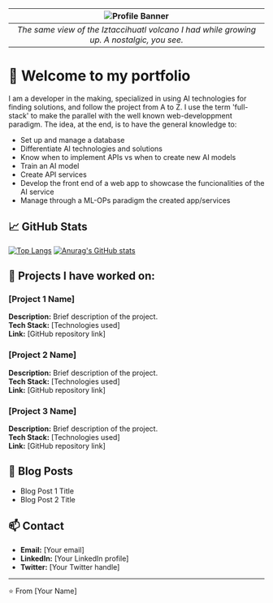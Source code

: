|![Profile Banner](https://i.imgur.com/j4zzfzE.png)|
|:--:| 
|*The same view of the Iztaccihuatl volcano I had while growing up. A nostalgic, you see.*|

# :briefcase: Welcome to my portfolio

I am a developer in the making, specialized in using AI technologies for finding solutions, and follow the project from A to Z. I use the term 'full-stack' to make the parallel with the well known web-developpment paradigm. The idea, at the end, is to have the general knowledge to:

* Set up and manage a database
* Differentiate AI technologies and solutions
* Know when to implement APIs vs when to create new AI models
* Train an AI model
* Create API services
* Develop the front end of a web app to showcase the funcionalities of the AI service
* Manage through a ML-OPs paradigm the created app/services

## 📈 GitHub Stats
[![Top Langs](https://github-readme-stats.vercel.app/api/top-langs/?username=apologospm&hide=scss)](https://github.com/apologospm/github-readme-stats)
[![Anurag's GitHub stats](https://github-readme-stats.vercel.app/api?username=apologospm)](https://github.com/apologospm/github-readme-stats)

## 🚀 Projects I have worked on: 

### [Project 1 Name]
**Description:** Brief description of the project.  
**Tech Stack:** [Technologies used]  
**Link:** [GitHub repository link]

### [Project 2 Name]
**Description:** Brief description of the project.  
**Tech Stack:** [Technologies used]  
**Link:** [GitHub repository link]

### [Project 3 Name]
**Description:** Brief description of the project.  
**Tech Stack:** [Technologies used]  
**Link:** [GitHub repository link]

## 📝 Blog Posts

- Blog Post 1 Title
- Blog Post 2 Title

## 📫 Contact

- **Email:** [Your email]
- **LinkedIn:** [Your LinkedIn profile]
- **Twitter:** [Your Twitter handle]

---

⭐️ From [Your Name]


<!---
ApologosPM/ApologosPM is a ✨ special ✨ repository because its `README.md` (this file) appears on your GitHub profile.
You can click the Preview link to take a look at your changes.
--->
